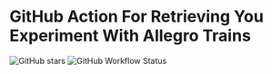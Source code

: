 # GitHub Action For Retrieving You Experiment With Allegro Trains


![GitHub stars](https://img.shields.io/github/stars/allegroai/trains?style=social)
![GitHub Workflow Status](https://img.shields.io/github/workflow/status/shomratalon/trains-get-stats/Test%20train%20model)


